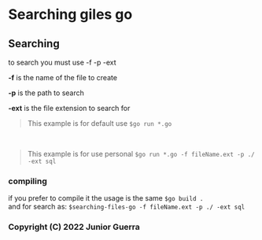 # Searching giles go

## Searching

to search you must use -f -p -ext

**-f** is the name of the file to create

**-p** is the path to search

**-ext** is the file extension to search for

>This example is for default use
`$go run *.go`

</br>

>This example is for use personal
`$go run *.go -f fileName.ext -p ./ -ext sql`

### compiling

if you prefer to compile it the usage is the same
`$go build .`
</br>
and for search as:
`$searching-files-go -f fileName.ext -p ./ -ext sql`

### Copyright (C) 2022  Junior Guerra

